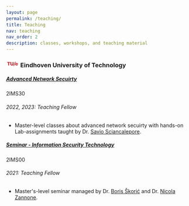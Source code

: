 ```yaml
---
layout: page
permalink: /teaching/
title: Teaching
nav: teaching
nav_order: 2
description: classes, workshops, and teaching material
---
```



<h3 class="mt-4"><a target="_blank" href="https://tue.nl/"><img src="/assets/img/logos/tue-logo.png" width="35" /></a> Eindhoven University of Technology</h3>
<div class="card mt-3">
  <div class="p-3">
    <div class="row">
      <div class="col-sm-10">
        <h5 class="font-weight-bold"><a target="_blank" href="https://canvas.tue.nl/courses/22036">Advanced Network Secuirty</a></h5>
      </div>
      <div class="col-sm-2 text-left text-sm-right">
        <span class="badge font-weight-bold danger-color-dark text-uppercase align-middle">
            2IMS30
        </span>
      </div>
    </div>
    <h6 class="font-italic mt-2 mt-sm-0">2022, 2023: Teaching Fellow</h6>
    <ul class="card-text font-weight-light list-group list-group-flush">
      <li class="list-group-item">Master-level classes about advanced network secuirty with hands-on Lab-assignments taught by Dr. <a target="_blank" href="https://research.tue.nl/en/persons/savio-sciancalepore">Savio Sciancalepore</a>.</li>
    </ul>
  </div>

<div class="card mt-3">
  <div class="p-3">
    <div class="row">
      <div class="col-sm-10">
        <h5 class="font-weight-bold"><a target="_blank" href="https://canvas.tue.nl/courses/15035">Seminar - Information Security Technology</a></h5>
      </div>
      <div class="col-sm-2 text-left text-sm-right">
        <span class="badge font-weight-bold danger-color-dark text-uppercase align-middle">
            2IMS00
        </span>
      </div>
    </div>
    <h6 class="font-italic mt-2 mt-sm-0">2021: Teaching Fellow</h6>
    <ul class="card-text font-weight-light list-group list-group-flush">
      <li class="list-group-item">Master's-level seminar managed by Dr. <a target="_blank" href="https://www.tue.nl/en/research/researchers/boris-skoric/">Boris Škorić</a> and Dr. <a target="_blank" href="https://www.tue.nl/en/research/researchers/nicola-zannone/">Nicola Zannone</a>.</li>
    </ul>
  </div>
</div>


